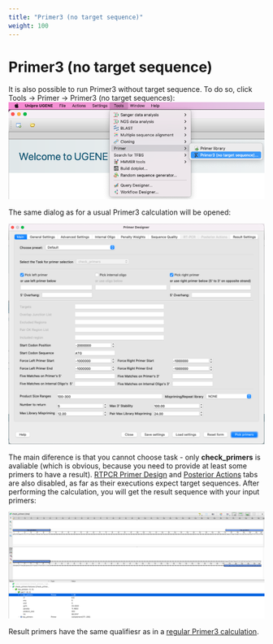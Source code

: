 ```yaml
---
title: "Primer3 (no target sequence)"
weight: 100
---
```



# Primer3 (no target sequence)

It is also possible to run Primer3 without target sequence. To do so, click Tools → Primer → Primer3 (no target sequences):![](/images/96666247/96666250.png)

The same dialog as for a usual Primer3 calculation will be opened:

![](/images/96666247/96666251.png)

The main diference is that you cannot choose task - only **check\_primers** is avaliable (which is obvious, because you need to provide at least some primers to have a result). [RTPCR Primer Design](rtpcr-primer-design) and [Posterior Actions](posterior-actions) tabs are also disabled, as far as their executions expect target sequences. After performing the calculation, you will get the result sequence with your input primers:

![](/images/96666247/96666257.png)

Result primers have the same qualifiesr as in a [regular Primer3 calculation](https://doc.ugene.net/wiki/pages/viewpage.action?pageId=65930919#Primer3-p3quals).
